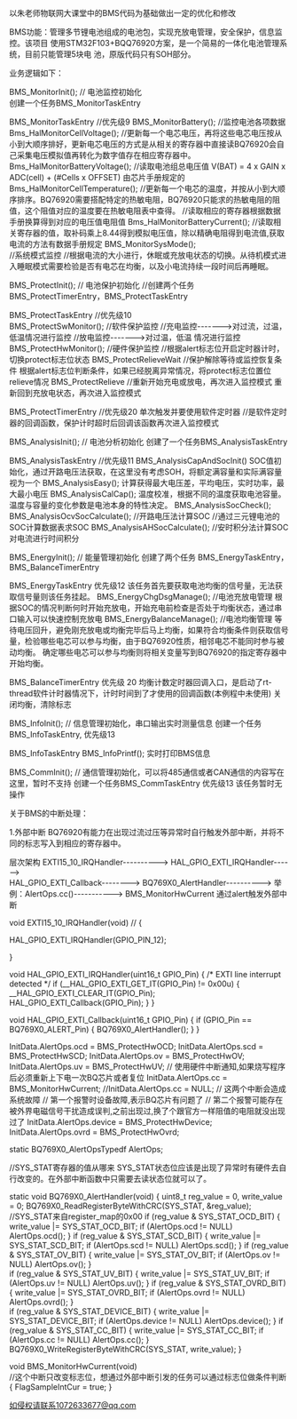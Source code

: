 以朱老师物联网大课堂中的BMS代码为基础做出一定的优化和修改

BMS功能：管理多节锂电池组成的电池包，实现充放电管理，安全保护，信息监控。该项目
使用STM32F103+BQQ76920方案，是一个简易的一体化电池管理系统，目前只能管理5块电
池，原版代码只有SOH部分。


业务逻辑如下：

BMS_MonitorInit();				// 电池监控初始化      
创建一个任务BMS_MonitorTaskEntry

BMS_MonitorTaskEntry                  	 	//优先级9
        BMS_MonitorBattery();                   //监控电池各项数据
		Bms_HalMonitorCellVoltage();
            					//更新每一个电芯电压，再将这些电芯电压按从小到大顺序排好，更新电芯电压的方式是从相关的寄存器中直接读BQ76920会自己采集电压模拟值再转化为数字值存在相应寄存器中。
		Bms_HalMonitorBatteryVoltage();
        					//读取电池组总电压值 V(BAT) = 4 x GAIN x ADC(cell) + (#Cells x OFFSET)    由芯片手册规定的
		Bms_HalMonitorCellTemperature();
            					//更新每一个电芯的温度，并按从小到大顺序排序。BQ76920需要搭配特定的热敏电阻，BQ76920只能求的热敏电阻的阻值，这个阻值对应的温度要在热敏电阻表中查得。
		 				//读取相应的寄存器根据数据手册换算得到对应的电压值电阻值
		Bms_HalMonitorBatteryCurrent();
            					//读取相关寄存器的值，取补码乘上8.44得到模拟电压值，除以精确电阻得到电流值,获取电流的方法有数据手册规定
		BMS_MonitorSysMode();           
  						//系统模式监控
						//根据电流的大小进行，休眠或充放电状态的切换。从待机模式进入睡眠模式需要检验是否有电芯在均衡，以及小电流持续一段时间后再睡眠。
    



BMS_ProtectInit();				// 电池保护初始化
						//创建两个任务BMS_ProtectTimerEntry，BMS_ProtectTaskEntry

BMS_ProtectTaskEntry			        //优先级10         
	BMS_ProtectSwMonitor();         	//软件保护监控
        					//充电监控------->对过流，过温，低温情况进行监控
						//放电监控------->对过温，低温 情况进行监控
	BMS_ProtectHwMonitor();                 //硬件保护监控
        					//根据alert标志位开启定时器计时，切换protect标志位状态
	BMS_ProtectRelieveWait    		//保护解除等待或监控恢复条件
        					根据alert标志位判断条件，如果已经脱离异常情况，将protect标志位置位relieve情况
	BMS_ProtectRelieve   			//重新开始充电或放电，再次进入监控模式 
        					重新回到充放电状态，再次进入监控模式
			
BMS_ProtectTimerEntry            		//优先级20  单次触发并要使用软件定时器
        					//是软件定时器的回调函数，保护计时超时后回调该函数再次进入监控模式       


BMS_AnalysisInit();				// 电池分析初始化
    						创建了一个任务BMS_AnalysisTaskEntry

BMS_AnalysisTaskEntry              		//优先级11
	BMS_AnalysisCapAndSocInit()
    						SOC值初始化，通过开路电压法获取，在这里没有考虑SOH，将额定满容量和实际满容量视为一个
	BMS_AnalysisEasy();
        					计算获得最大电压差，平均电压，实时功率，最大最小电压
	BMS_AnalysisCalCap();
        					温度校准，根据不同的温度获取电池容量。温度与容量的变化参数是电池本身的特性决定。
	BMS_AnalysisSocCheck();
        	BMS_AnalysisOcvSocCalculate();  //开路电压法计算SOC
            					//通过三元锂电池的SOC计算数据表求SOC
		BMS_AnalysisAHSocCalculate();   //安时积分法计算SOC   
            					对电流进行时间积分
			


BMS_EnergyInit();				// 能量管理初始化
						创建了两个任务  BMS_EnergyTaskEntry，BMS_BalanceTimerEntry

BMS_EnergyTaskEntry             		优先级12
						该任务首先要获取电池均衡的信号量，无法获取信号量则该任务挂起。
	BMS_EnergyChgDsgManage();   		//电池充放电管理
        					根据SOC的情况判断何时开始充放电，开始充电前检查是否处于均衡状态，通过串口输入可以快速控制充放电
	BMS_EnergyBalanceManage(); 		//电池均衡管理
       		 				等待电压回升，避免刚充放电或均衡完毕后马上均衡，如果符合均衡条件则获取信号量，检验哪些电芯可以参与均衡，由于BQ76920性质，相邻电芯不能同时参与被动均衡。
	      					确定哪些电芯可以参与均衡则将相关变量写到BQ76920的指定寄存器中开始均衡。
			

BMS_BalanceTimerEntry          			优先级  20
						均衡计数定时器回调入口，是启动了rt-thread软件计时器情况下，计时时间到了才使用的回调函数(本例程中未使用)
						关闭均衡，清除标志



BMS_InfoInit();					// 信息管理初始化，串口输出实时测量信息
创建一个任务 BMS_InfoTaskEntry,         	优先级13
		
BMS_InfoTaskEntry
	BMS_InfoPrintf();  			实时打印BMS信息



BMS_CommInit();					// 通信管理初始化，可以将485通信或者CAN通信的内容写在这里，暂时不支持
						创建一个任务BMS_CommTaskEntry        优先级13
						该任务暂时无操作



关于BMS的中断处理：

1.外部中断
BQ76920有能力在出现过流过压等异常时自行触发外部中断，并将不同的标志写入到相应的寄存器中。

层次架构
EXTI15_10_IRQHandler---------->
	HAL_GPIO_EXTI_IRQHandler------>  
		HAL_GPIO_EXTI_Callback-------->
			BQ769X0_AlertHandler----------> 
				举例：AlertOps.cc()-----------> 
    					BMS_MonitorHwCurrent
					通过alert触发外部中断



void EXTI15_10_IRQHandler(void)            //
{

  HAL_GPIO_EXTI_IRQHandler(GPIO_PIN_12);

}


void HAL_GPIO_EXTI_IRQHandler(uint16_t GPIO_Pin)
{
  /* EXTI line interrupt detected */
  if (__HAL_GPIO_EXTI_GET_IT(GPIO_Pin) != 0x00u)
  {
    __HAL_GPIO_EXTI_CLEAR_IT(GPIO_Pin);
    HAL_GPIO_EXTI_Callback(GPIO_Pin);
  }
}



void HAL_GPIO_EXTI_Callback(uint16_t GPIO_Pin)
{
    if (GPIO_Pin == BQ769X0_ALERT_Pin)
    {
	BQ769X0_AlertHandler();
    }
}



InitData.AlertOps.ocd 	 = BMS_ProtectHwOCD;
InitData.AlertOps.scd 	 = BMS_ProtectHwSCD;
InitData.AlertOps.ov	 = BMS_ProtectHwOV;
InitData.AlertOps.uv 	 = BMS_ProtectHwUV;	
// 使用硬件中断通知,如果烧写程序后必须重新上下电一次BQ芯片或者复位
InitData.AlertOps.cc 	 = BMS_MonitorHwCurrent;
//InitData.AlertOps.cc 	 = NULL;
// 这两个中断会造成系统故障
// 第一个报警时设备故障,表示BQ芯片有问题了
// 第二个报警可能存在被外界电磁信号干扰造成误判,之前出现过,换了个跟官方一样阻值的电阻就没出现过了
InitData.AlertOps.device = BMS_ProtectHwDevice;
InitData.AlertOps.ovrd 	 = BMS_ProtectHwOvrd;


static BQ769X0_AlertOpsTypedf AlertOps;


//SYS_STAT寄存器的值从哪来
SYS_STAT状态位应该是出现了异常时有硬件去自行改变的。在外部中断函数中只需要去读状态位就可以了。

static void BQ769X0_AlertHandler(void)
{
	uint8_t reg_value = 0, write_value = 0;
	BQ769X0_ReadRegisterByteWithCRC(SYS_STAT, &reg_value);                        //SYS_STAT来自register_map的0x00
	if (reg_value & SYS_STAT_OCD_BIT)
	{
		write_value |= SYS_STAT_OCD_BIT;
		if (AlertOps.ocd != NULL) AlertOps.ocd();
	}
	if (reg_value & SYS_STAT_SCD_BIT)
	{
		write_value |= SYS_STAT_SCD_BIT;
		if (AlertOps.scd != NULL) AlertOps.scd();
	}
	if (reg_value & SYS_STAT_OV_BIT)
	{
		write_value |= SYS_STAT_OV_BIT;
		if (AlertOps.ov != NULL) AlertOps.ov();
	}	
	if (reg_value & SYS_STAT_UV_BIT)
	{
		write_value |= SYS_STAT_UV_BIT;
		if (AlertOps.uv != NULL) AlertOps.uv();
	}
	if (reg_value & SYS_STAT_OVRD_BIT)
	{
		write_value |= SYS_STAT_OVRD_BIT;
		if (AlertOps.ovrd != NULL) AlertOps.ovrd();
	}	
	if (reg_value & SYS_STAT_DEVICE_BIT)
	{
		write_value |= SYS_STAT_DEVICE_BIT;
		if (AlertOps.device != NULL) AlertOps.device();
	}
	if (reg_value & SYS_STAT_CC_BIT)
	{
		write_value |= SYS_STAT_CC_BIT;
		if (AlertOps.cc != NULL) AlertOps.cc();
	}		
	BQ769X0_WriteRegisterByteWithCRC(SYS_STAT, write_value);
}

void BMS_MonitorHwCurrent(void)         
//这个中断只改变标志位，想通过外部中断引发的任务可以通过标志位做条件判断
{
	FlagSampleIntCur = true;
}








如侵权请联系1072633677@qq.com
